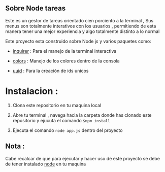 ## Sobre Node tareas

Este es un gestor de tareas  orientado cien porciento a la terminal , Sus menus son totalmente interativos con los usuarios , permitiendo de esta manera tener una mejor experiencia y algo totalmente distinto a lo normal

Este proyecto esta construido sobre Node js  y varios paquetes como:

- [inquirer](https://www.npmjs.com/package/inquirer) : Para el manejo de la terminal interactiva

- [colors](https://www.npmjs.com/package/colors) : Manejo de los colores dentro de la consola

- [uuid](https://www.npmjs.com/package/uuid) : Para la creación de ids unicos

# Instalacion : 
1. Clona este repositorio en tu maquina local

2. Abre tu terminal , navega hacia la carpeta donde has clonado este repositorio y ejucuta el comando `$npm install`

3. Ejecuta el comando `node app.js` dentro del proyecto

## Nota :
Cabe recalcar de que para ejecutar y hacer uso de este proyecto se debe de tener instalado [node](https://nodejs.org/es/) en tu maquina